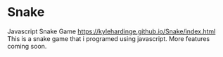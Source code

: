 # Snake
Javascript Snake Game
https://kylehardinge.github.io/Snake/index.html
This is a snake game that i programed using javascript.
More features coming soon.
